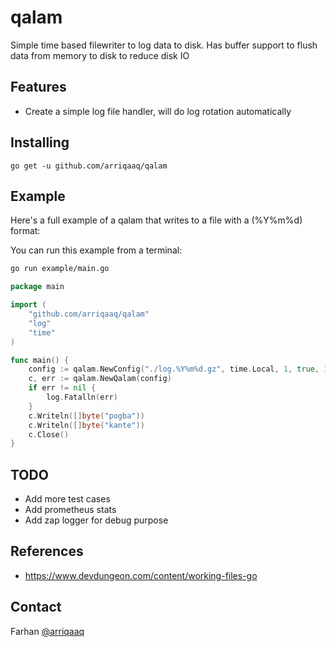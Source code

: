 # qalam
Simple time based filewriter to log data to disk. Has buffer support to flush data from memory to disk to reduce disk IO


Features
--------
- Create a simple log file handler, will do log rotation automatically

Installing
----------

```
go get -u github.com/arriqaaq/qalam
```

Example
-------

Here's a full example of a qalam that writes to a file with a (%Y%m%d) format:

You can run this example from a terminal:

```sh
go run example/main.go
```

```go
package main

import (
	"github.com/arriqaaq/qalam"
	"log"
	"time"
)

func main() {
	config := qalam.NewConfig("./log.%Y%m%d.gz", time.Local, 1, true, 10*time.Millisecond)
	c, err := qalam.NewQalam(config)
	if err != nil {
		log.Fatalln(err)
	}
	c.Writeln([]byte("pogba"))
	c.Writeln([]byte("kante"))
	c.Close()
}

```

TODO
--------
- Add more test cases
- Add prometheus stats
- Add zap logger for debug purpose

References
--------
- https://www.devdungeon.com/content/working-files-go

Contact
-------
Farhan [@arriqaaq](http://twitter.com/arriqaaq)
